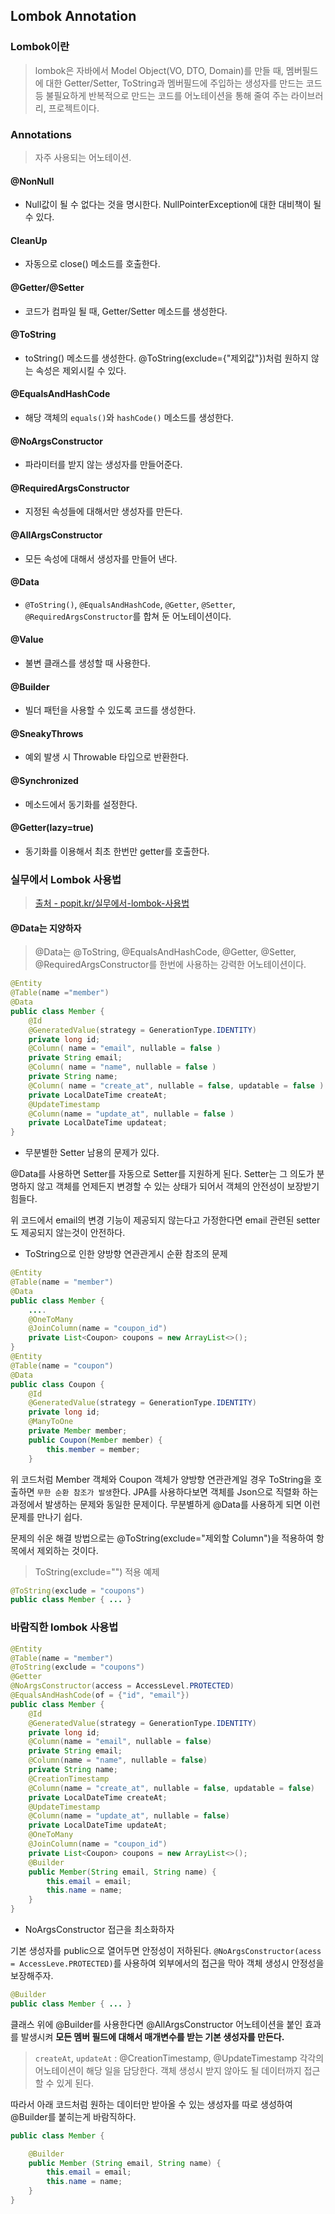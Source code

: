 ## Lombok Annotation



### Lombok이란

> lombok은 자바에서 Model Object(VO, DTO, Domain)를 만들 때, 멤버필드에 대한 Getter/Setter, ToString과 멤버필드에 주입하는 생성자를 만드는 코드 등 불필요하게 반복적으로 만드는 코드를 어노테이션을 통해 줄여 주는 라이브러리, 프로젝트이다.



### Annotations

> 자주 사용되는 어노테이션.

#### @NonNull

* Null값이 될 수 없다는 것을 명시한다. NullPointerException에 대한 대비책이 될 수 있다.

#### CleanUp

* 자동으로 close() 메소드를 호출한다.

#### @Getter/@Setter

* 코드가 컴파일 될 때, Getter/Setter 메소드를 생성한다.

#### @ToString

* toString() 메소드를 생성한다. @ToString(exclude={"제외값"})처럼 원하지 않는 속성은 제외시킬 수 있다.

#### @EqualsAndHashCode

* 해당 객체의 `equals()`와 `hashCode()` 메소드를 생성한다.

#### @NoArgsConstructor

* 파라미터를 받지 않는 생성자를 만들어준다.

#### @RequiredArgsConstructor

* 지정된 속성들에 대해서만 생성자를 만든다.

#### @AllArgsConstructor

* 모든 속성에 대해서 생성자를 만들어 낸다.

#### @Data

* `@ToString()`, `@EqualsAndHashCode`, `@Getter`, `@Setter`, `@RequiredArgsConstructor`를 합쳐 둔 어노테이션이다.

#### @Value

* 불변 클래스를 생성할 때 사용한다.

#### @Builder

* 빌더 패턴을 사용할 수 있도록 코드를 생성한다.

#### @SneakyThrows

* 예외 발생 시 Throwable 타입으로 반환한다.

#### @Synchronized

* 메소드에서 동기화를 설정한다.

#### @Getter(lazy=true)

* 동기화를 이용해서 최초 한번만 getter를 호출한다.





### 실무에서 Lombok 사용법

> [출처 - popit.kr/실무에서-lombok-사용법 ](https://www.popit.kr/%EC%8B%A4%EB%AC%B4%EC%97%90%EC%84%9C-lombok-%EC%82%AC%EC%9A%A9%EB%B2%95/)

#### @Data는 지양하자

> @Data는 @ToString, @EqualsAndHashCode, @Getter, @Setter, @RequiredArgsConstructor를 한번에 사용하는 강력한 어노테이션이다.

```java
@Entity
@Table(name ="member")
@Data
public class Member {
	@Id
	@GeneratedValue(strategy = GenerationType.IDENTITY)
	private long id;
	@Column( name = "email", nullable = false )
	private String email;
	@Column( name = "name", nullable = false )
	private String name;
	@Column( name = "create_at", nullable = false, updatable = false )
    private LocalDateTime createAt;
    @UpdateTimestamp
    @Column(name = "update_at", nullable = false )
    private LocalDateTime updateat;
}
```

* 무분별한 Setter 남용의 문제가 있다.

@Data를 사용하면 Setter를 자동으로 Setter를 지원하게 된다. Setter는 그 의도가 분명하지 않고 객체를 언제든지 변경할 수 있는 상태가 되어서 객체의 안전성이 보장받기 힘들다.

위 코드에서 email의 변경 기능이 제공되지 않는다고 가정한다면 email 관련된 setter도 제공되지 않는것이 안전하다.



* ToString으로 인한 양방향 연관관게시 순환 참조의 문제

```java
@Entity
@Table(name = "member")
@Data
public class Member {
    ....
    @OneToMany
    @JoinColumn(name = "coupon_id")
    private List<Coupon> coupons = new ArrayList<>();
}
@Entity
@Table(name = "coupon")
@Data
public class Coupon {
    @Id
    @GeneratedValue(strategy = GenerationType.IDENTITY)
    private long id;
    @ManyToOne
    private Member member;
    public Coupon(Member member) {
        this.member = member;
    }
```

위 코드처럼 Member 객체와 Coupon 객체가 양방향 연관관계일 경우 ToString을 호출하면 `무한 순환 참조가 발생`한다. JPA를 사용하다보면 객체를 Json으로 직렬화 하는 과정에서 발생하는 문제와 동일한 문제이다. 무분별하게 @Data를 사용하게 되면 이런 문제를 만나기 쉽다.

문제의 쉬운 해결 방법으로는 @ToString(exclude="제외할 Column")을 적용하여 항목에서 제외하는 것이다.

> ToString(exclude="") 적용 예제

```java
@ToString(exclude = "coupons")
public class Member { ... }
```



### 바람직한 lombok 사용법

```java
@Entity
@Table(name = "member")
@ToString(exclude = "coupons")
@Getter
@NoArgsConstructor(access = AccessLevel.PROTECTED)
@EqualsAndHashCode(of = {"id", "email"})
public class Member {
    @Id
    @GeneratedValue(strategy = GenerationType.IDENTITY)
    private long id;
    @Column(name = "email", nullable = false)
    private String email;
    @Column(name = "name", nullable = false)
    private String name;
    @CreationTimestamp
    @Column(name = "create_at", nullable = false, updatable = false)
    private LocalDateTime createAt;
    @UpdateTimestamp
    @Column(name = "update_at", nullable = false)
    private LocalDateTime updateAt;
    @OneToMany
    @JoinColumn(name = "coupon_id")
    private List<Coupon> coupons = new ArrayList<>();
    @Builder
    public Member(String email, String name) {
        this.email = email;
        this.name = name;
    }
}
```

* NoArgsConstructor 접근을 최소화하자

기본 생성자를 public으로 열어두면 안정성이 저하된다. `@NoArgsConstructor(acess = AccessLeve.PROTECTED)`를 사용하여 외부에서의 접근을 막아 객체 생성시 안정성을 보장해주자.

```java
@Builder
public class Member { ... }
```

클래스 위에 @Builder를 사용한다면 @AllArgsConstructor 어노테이션을 붙인 효과를 발생시켜 **모든 멤버 필드에 대해서 매개변수를 받는 기본 생성자를 만든다.**

> `createAt`, `updateAt` : @CreationTimestamp, @UpdateTimestamp 각각의 어노테이션이 해당 일을 담당한다. 객체 생성시 받지 않아도 될 데이터까지 접근할 수 있게 된다.

따라서 아래 코드처럼 원하는 데이터만 받아올 수 있는 생성자를 따로 생성하여 @Builder를 붙히는게 바람직하다.

```java
public class Member {

	@Builder
    public Member (String email, String name) {
        this.email = email;
        this.name = name;
    }
}
```

